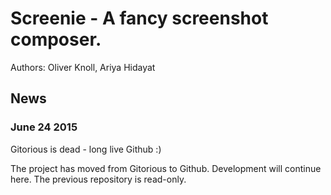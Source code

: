 # Screenie - A fancy screenshot composer.

Authors: Oliver Knoll, Ariya Hidayat

## News

### June 24 2015

Gitorious is dead - long live Github :)

The project has moved from Gitorious to Github. Development will continue here. The previous repository is read-only.

